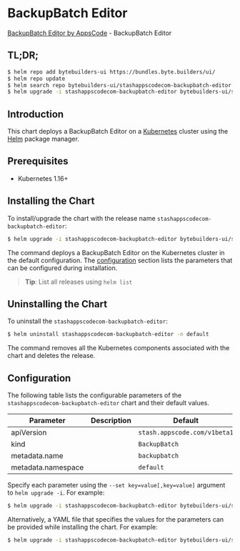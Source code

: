# BackupBatch Editor

[BackupBatch Editor by AppsCode](https://byte.builders) - BackupBatch Editor

## TL;DR;

```bash
$ helm repo add bytebuilders-ui https://bundles.byte.builders/ui/
$ helm repo update
$ helm search repo bytebuilders-ui/stashappscodecom-backupbatch-editor --version=v0.4.13
$ helm upgrade -i stashappscodecom-backupbatch-editor bytebuilders-ui/stashappscodecom-backupbatch-editor -n default --create-namespace --version=v0.4.13
```

## Introduction

This chart deploys a BackupBatch Editor on a [Kubernetes](http://kubernetes.io) cluster using the [Helm](https://helm.sh) package manager.

## Prerequisites

- Kubernetes 1.16+

## Installing the Chart

To install/upgrade the chart with the release name `stashappscodecom-backupbatch-editor`:

```bash
$ helm upgrade -i stashappscodecom-backupbatch-editor bytebuilders-ui/stashappscodecom-backupbatch-editor -n default --create-namespace --version=v0.4.13
```

The command deploys a BackupBatch Editor on the Kubernetes cluster in the default configuration. The [configuration](#configuration) section lists the parameters that can be configured during installation.

> **Tip**: List all releases using `helm list`

## Uninstalling the Chart

To uninstall the `stashappscodecom-backupbatch-editor`:

```bash
$ helm uninstall stashappscodecom-backupbatch-editor -n default
```

The command removes all the Kubernetes components associated with the chart and deletes the release.

## Configuration

The following table lists the configurable parameters of the `stashappscodecom-backupbatch-editor` chart and their default values.

|     Parameter      | Description |                 Default                 |
|--------------------|-------------|-----------------------------------------|
| apiVersion         |             | <code>stash.appscode.com/v1beta1</code> |
| kind               |             | <code>BackupBatch</code>                |
| metadata.name      |             | <code>backupbatch</code>                |
| metadata.namespace |             | <code>default</code>                    |


Specify each parameter using the `--set key=value[,key=value]` argument to `helm upgrade -i`. For example:

```bash
$ helm upgrade -i stashappscodecom-backupbatch-editor bytebuilders-ui/stashappscodecom-backupbatch-editor -n default --create-namespace --version=v0.4.13 --set apiVersion=stash.appscode.com/v1beta1
```

Alternatively, a YAML file that specifies the values for the parameters can be provided while
installing the chart. For example:

```bash
$ helm upgrade -i stashappscodecom-backupbatch-editor bytebuilders-ui/stashappscodecom-backupbatch-editor -n default --create-namespace --version=v0.4.13 --values values.yaml
```
